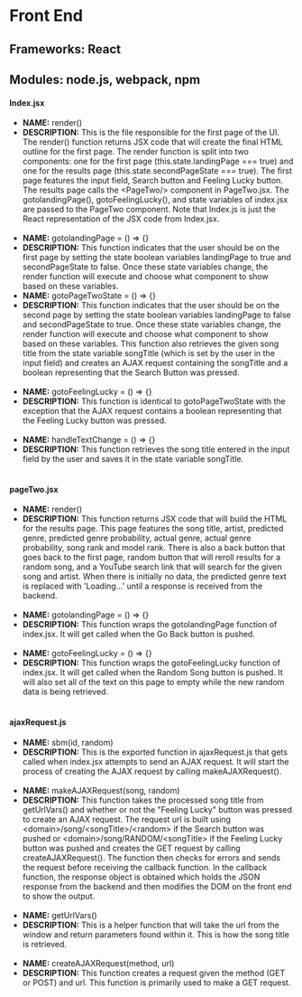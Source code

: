 # Front End
## Frameworks: React
## Modules: node.js, webpack, npm
#### Index.jsx
+ **NAME:** render()
+ **DESCRIPTION:** This is the file responsible for the first page of the UI.  The render() function returns JSX code that will create the final HTML outline for the first page.  The render function is split into two components: one for the first page (this.state.landingPage === true) and one for the results page (this.state.secondPageState === true).  The first page features the input field, Search button and Feeling Lucky button.  The results page calls the &lt;PageTwo/&gt; component in PageTwo.jsx.  The gotolandingPage(), gotoFeelingLucky(), and state variables of index.jsx are passed to the PageTwo component.  Note that Index.js is just the React representation of the JSX code from Index.jsx. <br /> <br />
+ **NAME:** gotolandingPage = () => {}
+ **DESCRIPTION:** This function indicates that the user should be on the first page by setting the state boolean variables landingPage to true and secondPageState to false.  Once these state variables change, the render function will execute and choose what component to show based on these variables.
+ **NAME:** gotoPageTwoState = () => {}
+ **DESCRIPTION:** This function indicates that the user should be on the second page by setting the state boolean variables landingPage to false and secondPageState to true.  Once these state variables change, the render function will execute and choose what component to show based on these variables.  This function also retrieves the given song title from the state variable songTitle (which is set by the user in the input field) and creates an AJAX request containing the songTitle and a boolean representing that the Search Button was pressed.<br /> <br />
+ **NAME:** gotoFeelingLucky = () => {}
+ **DESCRIPTION:** This function is identical to gotoPageTwoState with the exception that the AJAX request contains a boolean representing that the Feeling Lucky button was pressed.<br /> <br />
+ **NAME:** handleTextChange = () => {}
+ **DESCRIPTION:** This function retrieves the song title entered in the input field by the user and saves it in the state variable songTitle.<br /> <br />
#### pageTwo.jsx
+ **NAME:** render()
+ **DESCRIPTION:** This function returns JSX code that will build the HTML for the results page.  This page features the song title, artist, predicted genre, predicted genre probability, actual genre, actual genre probability, song rank and model rank.  There is also a back button that goes back to the first page, random button that will reroll results for a random song, and a YouTube search link that will search for the given song and artist.  When there is initially no data, the predicted genre text is replaced with 'Loading...' until a response is received from the backend.<br /> <br /> 
+ **NAME:** gotolandingPage = () => {}
+ **DESCRIPTION:** This function wraps the gotolandingPage function of index.jsx.  It will get called when the Go Back button is pushed.<br /> <br /> 
+ **NAME:** gotoFeelingLucky = () => {}
+ **DESCRIPTION:** This function wraps the gotoFeelingLucky function of index.jsx.  It will get called when the Random Song button is pushed.  It will also set all of the text on this page to empty while the new random data is being retrieved.<br /> <br /> 
#### ajaxRequest.js
+ **NAME:** sbm(id, random)
+ **DESCRIPTION:** This is the exported function in ajaxRequest.js that gets called when index.jsx attempts to send an AJAX request.  It will start the process of creating the AJAX request by calling makeAJAXRequest().<br /> <br /> 
+ **NAME:** makeAJAXRequest(song, random)
+ **DESCRIPTION:** This function takes the processed song title from getUrlVars() and whether or not the "Feeling Lucky" button was pressed to create an AJAX request.  The request url is built using &lt;domain&gt;/song/&lt;songTitle&gt;/&lt;random&gt; if the Search button was pushed or &lt;domain&gt;/song/RANDOM/&lt;songTitle&gt; if the Feeling Lucky button was pushed and creates the GET request by calling createAJAXRequest().  The function then checks for errors and sends the request before receiving the callback function.  In the callback function, the response object is obtained which holds the JSON response from the backend and then modifies the DOM on the front end to show the output.<br /> <br /> 
+ **NAME:** getUrlVars()
+ **DESCRIPTION:** This is a helper function that will take the url from the window and return parameters found within it.  This is how the song title is retrieved.<br /> <br /> 
+ **NAME:** createAJAXRequest(method, url)
+ **DESCRIPTION:** This function creates a request given the method (GET or POST) and url.  This function is primarily used to make a GET request. <br /> <br />

